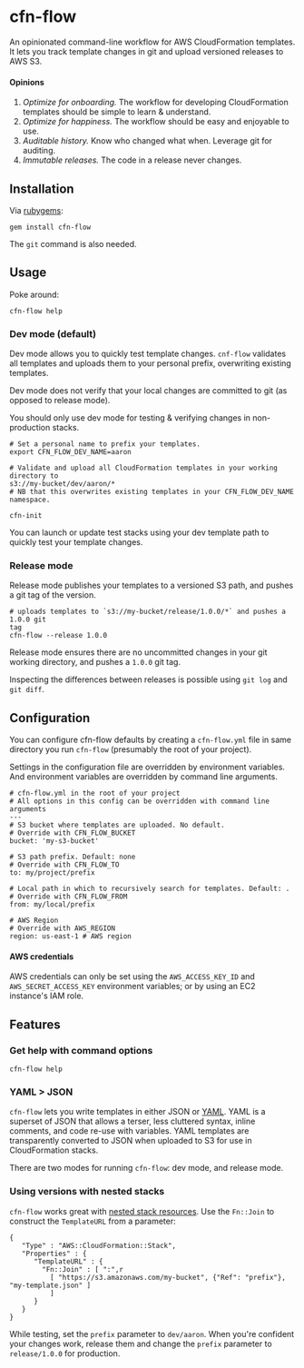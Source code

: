 # cfn-flow
An opinionated command-line workflow for AWS CloudFormation templates. It lets you track template changes in git and upload versioned releases to AWS S3.

#### Opinions

1. *Optimize for onboarding.* The workflow for developing CloudFormation
   templates should be simple to learn & understand.
2. *Optimize for happiness.* The workflow should be easy and enjoyable to use.
3. *Auditable history.* Know who changed what when. Leverage git for auditing.
4. *Immutable releases.* The code in a release never changes.

## Installation

Via [rubygems](https://rubygems.org/gems/cfn-flow):
```
gem install cfn-flow
```

The `git` command is also needed.

## Usage

Poke around:
```
cfn-flow help
```

### Dev mode (default)

Dev mode allows you to quickly test template changes.
`cnf-flow` validates all templates and uploads them to your personal prefix, overwriting existing templates.

Dev mode does not verify that your local changes are
committed to git (as opposed to release mode).

You should only use dev mode for testing & verifying changes in non-production stacks.

```
# Set a personal name to prefix your templates.
export CFN_FLOW_DEV_NAME=aaron

# Validate and upload all CloudFormation templates in your working directory to
s3://my-bucket/dev/aaron/*
# NB that this overwrites existing templates in your CFN_FLOW_DEV_NAME
namespace.

cfn-init
```

You can launch or update test stacks using your dev template path to quickly test your
template changes.

### Release mode

Release mode publishes your templates to a versioned S3 path, and pushes a git
tag of the version.

```
# uploads templates to `s3://my-bucket/release/1.0.0/*` and pushes a 1.0.0 git
tag
cfn-flow --release 1.0.0
```

Release mode ensures there are no uncommitted changes in your git working
directory, and pushes a `1.0.0` git tag.

Inspecting the differences between releases is possible using `git log` and `git
diff`.

## Configuration

You can configure cfn-flow defaults by creating a `cfn-flow.yml` file in same
directory you run `cfn-flow` (presumably the root of your project).

Settings in the configuration file are overridden by environment variables. And
environment variables are overridden by command line arguments.

```
# cfn-flow.yml in the root of your project
# All options in this config can be overridden with command line arguments
---
# S3 bucket where templates are uploaded. No default.
# Override with CFN_FLOW_BUCKET
bucket: 'my-s3-bucket'

# S3 path prefix. Default: none
# Override with CFN_FLOW_TO
to: my/project/prefix

# Local path in which to recursively search for templates. Default: .
# Override with CFN_FLOW_FROM
from: my/local/prefix

# AWS Region
# Override with AWS_REGION
region: us-east-1 # AWS region
```

#### AWS credentials

AWS credentials can only be set using the
`AWS_ACCESS_KEY_ID` and `AWS_SECRET_ACCESS_KEY` environment variables; or by
using an EC2 instance's IAM role.


## Features

### Get help with command options

```
cfn-flow help
```

### YAML > JSON

`cfn-flow` lets you write templates in either JSON or
[YAML](http://www.yaml.org). YAML is a superset of JSON that allows a terser,
less cluttered syntax, inline comments, and code re-use with variables. YAML
templates are transparently converted to JSON when uploaded to S3 for use in
CloudFormation stacks.

There are two modes for running `cfn-flow`: dev mode, and release mode.


### Using versions with nested stacks

`cfn-flow` works great with [nested stack
resources](http://docs.aws.amazon.com/AWSCloudFormation/latest/UserGuide/aws-properties-stack.html). Use the `Fn::Join` to construct the `TemplateURL` from a parameter:

```
{
   "Type" : "AWS::CloudFormation::Stack",
   "Properties" : {
      "TemplateURL" : {
        "Fn::Join" : [ ":",r
          [ "https://s3.amazonaws.com/my-bucket", {"Ref": "prefix"}, "my-template.json" ]
          ]
      }
   }
}
```

While testing, set the `prefix` parameter to `dev/aaron`. When you're confident your changes work, release them and change the `prefix` parameter to `release/1.0.0` for production.
